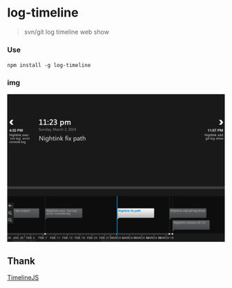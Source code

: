 log-timeline
============

>svn/git log timeline web show

### Use

`npm install -g log-timeline`

### img

![image show](https://github.com/Bluefatty/log-timeline/raw/master/doc/show.jpg)

## Thank

[TimelineJS](https://github.com/NUKnightLab/TimelineJS)
